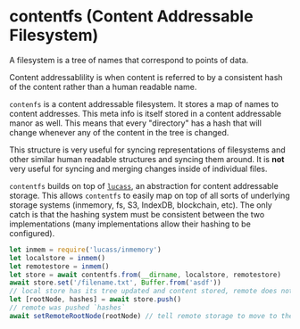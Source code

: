 # contentfs (Content Addressable Filesystem)

A filesystem is a tree of names that correspond to points of data.

Content addressablility is when content is referred to by a consistent
hash of the content rather than a human readable name.

`contenfs` is a content addressable filesystem. It stores a map of names
to content addresses. This meta info is itself stored in a content addressable
manor as well. This means that every "directory" has a hash that will change
whenever any of the content in the tree is changed.

This structure is very useful for syncing representations of filesystems and other
similar human readable structures and syncing them around. It is **not** very useful
for syncing and merging changes inside of individual files.

`contentfs` builds on top of [`lucass`](https://github.com/mikeal/lucass), an
abstraction for content addressable storage. This allows `contentfs` to easily
map on top of all sorts of underlying storage systems (inmemory, fs, S3, IndexDB,
blockchain, etc). The only catch is that the hashing system must be consistent
between the two implementations (many implementations allow their hashing to be
configured).

```javascript
let inmem = require('lucass/inmemory')
let localstore = inmem()
let remotestore = inmem()
let store = await contentfs.from(__dirname, localstore, remotestore)
await store.set('/filename.txt', Buffer.from('asdf'))
// local store has its tree updated and content stored, remote does not.
let [rootNode, hashes] = await store.push()
// remote was pushed `hashes`
await setRemoteRootNode(rootNode) // tell remote storage to move to the new root node
```